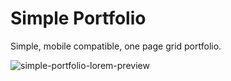 # Simple Portfolio
Simple, mobile compatible, one page grid portfolio.

![simple-portfolio-lorem-preview](https://github.com/obdegirmenci/simple-portfolio/assets/22788481/3b40646e-c438-4173-a183-85ee95dbe38e)
